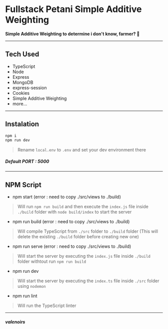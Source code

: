 # Fullstack Petani Simple Additive Weighting
**Simple Additive Weighting to determine i don't know, farmer? 🍪**

---

## Tech Used
- TypeScript
- Node
- Express
- MongoDB
- express-session
- Cookies
- Simple Additive Weighting
- more...

---

## Instalation

```js
npm i
npm run dev
```

> Rename `local.env` to `.env` and set your dev environment there

##### Default PORT : 5000

---

## NPM Script
- npm start (error : need to copy ./src/views to ./build)

> Will run `npm run build` and then execute the `index.js` file inside `./build` folder with `node build/index` to start the server

- npm run build (error : need to copy ./src/views to ./build)

> Will compile TypeScript from `./src` folder to `./build` folder (This will delete the existing `./build` folder before creating new one)

- npm run serve (error : need to copy ./src/views to ./build)

> Will start the server by executing the `index.js` file inside `./build` folder withtout run `npm run build`

- npm run dev

> Will start the server by executing the `index.ts` file inside `./src` folder using `nodemon`

- npm run lint

> Will run the TypeScript linter

---

##### _valenoirs_